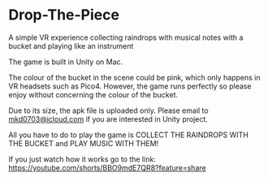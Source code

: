 # Drop-The-Piece
A simple VR experience collecting raindrops with musical notes with a bucket and playing like an instrument

The game is built in Unity on Mac.

The colour of the bucket in the scene could be pink, which only happens in VR headsets such as Pico4. However, the game runs perfectly so please enjoy without concerning the colour of the bucket.

Due to its size, the apk file is uploaded only. Please email to
mkd0703@icloud.com
if you are interested in Unity project.

All you have to do to play the game is COLLECT THE RAINDROPS WITH THE BUCKET and PLAY MUSIC WITH THEM!

If you just watch how it works go to the link:
https://youtube.com/shorts/BBO9mdE7QR8?feature=share
